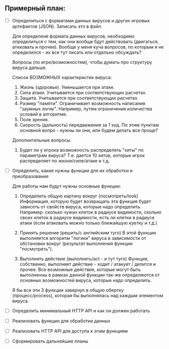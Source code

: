 Примерный план:
---------------

- [ ] Определиться с форматами данных вирусов и других
  игровых артефактов (JSON). Записать это в файл.
		
	Для определеня формата данных вирусов, необходимо определиться с тем, как они вообще бдут действовать (двигаться, аткковать и прочее).
	Вообще у меня куча вопросов, по которым я не определился - их все тут писать или отдельно обсуждать?

	Вопросы (по игре/возможностям), чтобы думать про 
	структуру вируса дальше. 

	Список ВОЗМОЖНЫХ характеристик вируса:
	1. Жизнь (здоровье). Уменьшается при атаке. 
	2. Сила атаки. Учитывается при соответствующих расчетах.
	3. Защита. Учитывается при соответствующих расчетах.
	4. Размер "памяти". Ограничивает возможность написания
	"заумных логик". Например, путем ограничения количества
	условий в алгоритме.
	5. Поле зрения. 
	6. Скорость (дальность) передвижения за 1 ход.
	По этим пунктам основной вопро - нужны ли они, или будем
	делать все проще?

	Дополнительные вопросы.	
	1. Будет ли у игрока возможность распределять "хиты" по
	параметрам вируса? Т.е. дается 10 хитов, которые игрок
	распределяет по жизни/силе/атаке и т.д.
			
- [ ] Определить, какие нужны функции для их обработки
  и преобразования

	Для работы нам будут нужны основные функции:
	1. Определить общую картину вокруг (посмотреть/look)
	Информация, которую будет возвращать эта функция будет
	зависеть от свойств вируса, которые надо определить.
	Например: сколько чужих клеток в радиусе видимости, 
	сколько своих клеток в радиусе видимости, есть ли 
	клетки в радиусе атаки (если атаковать можно только 
	ближайшую куетку и т.д.)
	
	2. Принять решение (решить/с английским туго)
	В этой функции выполняется алгоритм "логики" вируса в 
	зависимости от обстановки вокруг (результат выполнения
	функции "посмотреть").

	3. Выполнить действие (выполнить/act - и тут туго)
	Функция, собственно, выполняет действие - ходит /
	атакует / делится и прочее. Все возможные действия,
	которые могут быть выполненны в рамках данной функции
	так-же определяются от основных возможностей вируса,
	которые надо определить.

	Я бы все эти 3 функции завернул в общую обертку (процесс/process), 
	которая бы выполнялась над каждым элементом вируса.

- [ ] Определить минимальный HTTP API и как он должен
  работать
- [ ] Реализовать функции для обработки данных
- [ ] Реализовать HTTP API для доступа к этим функциям
- [ ] Сформировать дальнейшие планы
